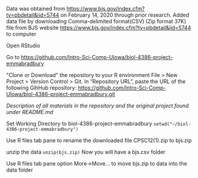 Data was obtained from https://www.bjs.gov/index.cfm?ty=pbdetail&iid=5744 on February 14, 2020 through prior research. 
Added data file by downloading Comma-delimited format(CSV) (Zip format 37K) file from BJS website https://www.bjs.gov/index.cfm?ty=pbdetail&iid=5744 to computer 

Open RStudio 

Go to https://github.com/Intro-Sci-Comp-UIowa/biol-4386-project-emmabradbury

"Clone or Download" the repository to your R environment
File > New Project > Version Control > Git. In “Repository URL”, paste the URL of the following GihHub repository:
https://github.com/Intro-Sci-Comp-UIowa/biol-4386-project-emmabradbury.git

*Description of all materials in the repository and the original project found under README.md*

Set Working Directory to biol-4386-project-emmabradbury
```setwd("~/biol-4386-project-emmabradbury")```

Use R files tab pane to rename the downloaded file CPSC12(1).zip to bjs.zip

unzip the data 
```unzip(bjs.zip)```
Now you will have a bjs.csv folder

Use R files tab pane option More->Move... to move bjs.zip to data into the data folder
